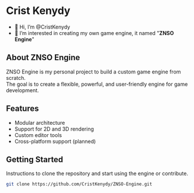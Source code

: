 # Crist Kenydy

- 👋 Hi, I’m @CristKenydy  
- 👀 I’m interested in creating my own game engine, it named "**ZNSO Engine**"

## About ZNSO Engine

ZNSO Engine is my personal project to build a custom game engine from scratch.  
The goal is to create a flexible, powerful, and user-friendly engine for game development.

## Features

- Modular architecture  
- Support for 2D and 3D rendering  
- Custom editor tools  
- Cross-platform support (planned)  

## Getting Started

Instructions to clone the repository and start using the engine or contribute.

```bash
git clone https://github.com/CristKenydy/ZNSO-Engine.git
